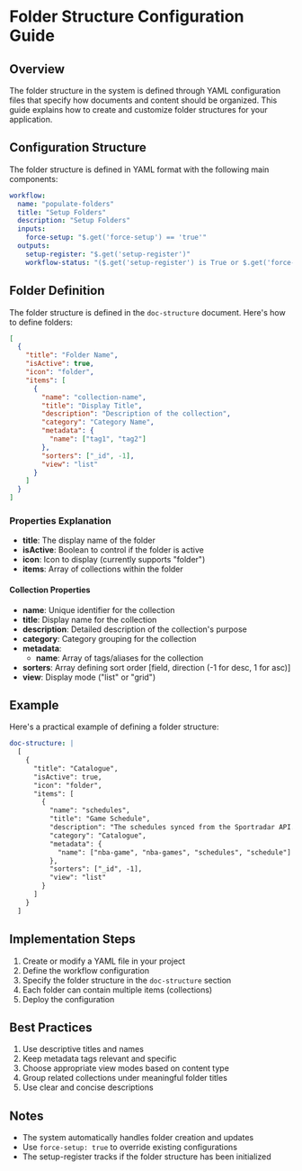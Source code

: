 # Folder Structure Configuration Guide

## Overview
The folder structure in the system is defined through YAML configuration files that specify how documents and content should be organized. This guide explains how to create and customize folder structures for your application.

## Configuration Structure

The folder structure is defined in YAML format with the following main components:

```yaml
workflow:
  name: "populate-folders"
  title: "Setup Folders"
  description: "Setup Folders"
  inputs:
    force-setup: "$.get('force-setup') == 'true'"
  outputs:
    setup-register: "$.get('setup-register')"
    workflow-status: "($.get('setup-register') is True or $.get('force-setup') is True) and 'skipped' or 'executed'"
```

## Folder Definition

The folder structure is defined in the `doc-structure` document. Here's how to define folders:

```json
[
  {
    "title": "Folder Name",
    "isActive": true,
    "icon": "folder",
    "items": [
      {
        "name": "collection-name",
        "title": "Display Title",
        "description": "Description of the collection",
        "category": "Category Name",
        "metadata": {
          "name": ["tag1", "tag2"]
        },
        "sorters": ["_id", -1],
        "view": "list"
      }
    ]
  }
]
```

### Properties Explanation

- **title**: The display name of the folder
- **isActive**: Boolean to control if the folder is active
- **icon**: Icon to display (currently supports "folder")
- **items**: Array of collections within the folder

#### Collection Properties

- **name**: Unique identifier for the collection
- **title**: Display name for the collection
- **description**: Detailed description of the collection's purpose
- **category**: Category grouping for the collection
- **metadata**: 
  - **name**: Array of tags/aliases for the collection
- **sorters**: Array defining sort order [field, direction (-1 for desc, 1 for asc)]
- **view**: Display mode ("list" or "grid")

## Example

Here's a practical example of defining a folder structure:

```yaml
doc-structure: |
  [
    {
      "title": "Catalogue",
      "isActive": true,
      "icon": "folder",
      "items": [
        {
          "name": "schedules",
          "title": "Game Schedule",
          "description": "The schedules synced from the Sportradar API.",
          "category": "Catalogue",
          "metadata": {
            "name": ["nba-game", "nba-games", "schedules", "schedule"]
          },
          "sorters": ["_id", -1],
          "view": "list"
        }
      ]
    }
  ]
```

## Implementation Steps

1. Create or modify a YAML file in your project
2. Define the workflow configuration
3. Specify the folder structure in the `doc-structure` section
4. Each folder can contain multiple items (collections)
5. Deploy the configuration

## Best Practices

1. Use descriptive titles and names
2. Keep metadata tags relevant and specific
3. Choose appropriate view modes based on content type
4. Group related collections under meaningful folder titles
5. Use clear and concise descriptions

## Notes

- The system automatically handles folder creation and updates
- Use `force-setup: true` to override existing configurations
- The setup-register tracks if the folder structure has been initialized 